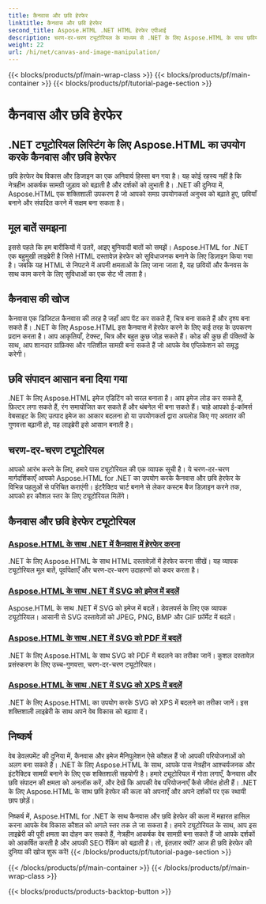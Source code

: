 ```yaml
---
title: कैनवास और छवि हेरफेर
linktitle: कैनवास और छवि हेरफेर
second_title: Aspose.HTML .NET HTML हेरफेर एपीआई
description: चरण-दर-चरण ट्यूटोरियल के माध्यम से .NET के लिए Aspose.HTML के साथ छवियों में हेरफेर करना सीखें। कैनवास और छवि संपादन की शक्ति की खोज करें।
weight: 22
url: /hi/net/canvas-and-image-manipulation/
---
```


{{< blocks/products/pf/main-wrap-class >}}
{{< blocks/products/pf/main-container >}}
{{< blocks/products/pf/tutorial-page-section >}}

# कैनवास और छवि हेरफेर


## .NET ट्यूटोरियल लिस्टिंग के लिए Aspose.HTML का उपयोग करके कैनवास और छवि हेरफेर

छवि हेरफेर वेब विकास और डिजाइन का एक अनिवार्य हिस्सा बन गया है। यह कोई रहस्य नहीं है कि नेत्रहीन आकर्षक सामग्री जुड़ाव को बढ़ाती है और दर्शकों को लुभाती है। .NET की दुनिया में, Aspose.HTML एक शक्तिशाली उपकरण है जो आपको समग्र उपयोगकर्ता अनुभव को बढ़ाते हुए, छवियाँ बनाने और संपादित करने में सक्षम बना सकता है।

## मूल बातें समझना

इससे पहले कि हम बारीकियों में उतरें, आइए बुनियादी बातों को समझें। Aspose.HTML for .NET एक बहुमुखी लाइब्रेरी है जिसे HTML दस्तावेज़ हेरफेर को सुविधाजनक बनाने के लिए डिज़ाइन किया गया है। जबकि यह HTML से निपटने में अपनी क्षमताओं के लिए जाना जाता है, यह छवियों और कैनवस के साथ काम करने के लिए सुविधाओं का एक सेट भी लाता है।

## कैनवास की खोज

कैनवास एक डिजिटल कैनवास की तरह है जहाँ आप पेंट कर सकते हैं, चित्र बना सकते हैं और दृश्य बना सकते हैं। .NET के लिए Aspose.HTML इस कैनवास में हेरफेर करने के लिए कई तरह के उपकरण प्रदान करता है। आप आकृतियाँ, टेक्स्ट, चित्र और बहुत कुछ जोड़ सकते हैं। कोड की कुछ ही पंक्तियों के साथ, आप शानदार ग्राफ़िक्स और गतिशील सामग्री बना सकते हैं जो आपके वेब एप्लिकेशन को समृद्ध करेगी।

## छवि संपादन आसान बना दिया गया

.NET के लिए Aspose.HTML इमेज एडिटिंग को सरल बनाता है। आप इमेज लोड कर सकते हैं, फ़िल्टर लगा सकते हैं, रंग समायोजित कर सकते हैं और थंबनेल भी बना सकते हैं। चाहे आपको ई-कॉमर्स वेबसाइट के लिए उत्पाद इमेज का आकार बदलना हो या उपयोगकर्ता द्वारा अपलोड किए गए अवतार की गुणवत्ता बढ़ानी हो, यह लाइब्रेरी इसे आसान बनाती है।

## चरण-दर-चरण ट्यूटोरियल

आपको आरंभ करने के लिए, हमारे पास ट्यूटोरियल की एक व्यापक सूची है। ये चरण-दर-चरण मार्गदर्शिकाएँ आपको Aspose.HTML for .NET का उपयोग करके कैनवास और छवि हेरफेर के विभिन्न पहलुओं से परिचित कराएंगी। इंटरैक्टिव चार्ट बनाने से लेकर कस्टम बैज डिज़ाइन करने तक, आपको हर कौशल स्तर के लिए ट्यूटोरियल मिलेंगे।

## कैनवास और छवि हेरफेर ट्यूटोरियल
### [Aspose.HTML के साथ .NET में कैनवास में हेरफेर करना](./manipulating-canvas/)
.NET के लिए Aspose.HTML के साथ HTML दस्तावेज़ों में हेरफेर करना सीखें। यह व्यापक ट्यूटोरियल मूल बातें, पूर्वापेक्षाएँ और चरण-दर-चरण उदाहरणों को कवर करता है।
### [Aspose.HTML के साथ .NET में SVG को इमेज में बदलें](./convert-svg-to-image/)
Aspose.HTML के साथ .NET में SVG को इमेज में बदलें। डेवलपर्स के लिए एक व्यापक ट्यूटोरियल। आसानी से SVG दस्तावेज़ों को JPEG, PNG, BMP और GIF फ़ॉर्मेट में बदलें।
### [Aspose.HTML के साथ .NET में SVG को PDF में बदलें](./convert-svg-to-pdf/)
.NET के लिए Aspose.HTML के साथ SVG को PDF में बदलने का तरीका जानें। कुशल दस्तावेज़ प्रसंस्करण के लिए उच्च-गुणवत्ता, चरण-दर-चरण ट्यूटोरियल।
### [Aspose.HTML के साथ .NET में SVG को XPS में बदलें](./convert-svg-to-xps/)
.NET के लिए Aspose.HTML का उपयोग करके SVG को XPS में बदलने का तरीका जानें। इस शक्तिशाली लाइब्रेरी के साथ अपने वेब विकास को बढ़ावा दें।

## निष्कर्ष

वेब डेवलपमेंट की दुनिया में, कैनवास और इमेज मैनिपुलेशन ऐसे कौशल हैं जो आपकी परियोजनाओं को अलग बना सकते हैं। .NET के लिए Aspose.HTML के साथ, आपके पास नेत्रहीन आश्चर्यजनक और इंटरैक्टिव सामग्री बनाने के लिए एक शक्तिशाली सहयोगी है। हमारे ट्यूटोरियल में गोता लगाएँ, कैनवास और छवि संपादन की क्षमता को अनलॉक करें, और देखें कि आपकी वेब परियोजनाएँ कैसे जीवंत होती हैं। .NET के लिए Aspose.HTML के साथ छवि हेरफेर की कला को अपनाएँ और अपने दर्शकों पर एक स्थायी छाप छोड़ें।

निष्कर्ष में, Aspose.HTML for .NET के साथ कैनवास और छवि हेरफेर की कला में महारत हासिल करना आपके वेब विकास कौशल को अगले स्तर तक ले जा सकता है। हमारे ट्यूटोरियल के साथ, आप इस लाइब्रेरी की पूरी क्षमता का दोहन कर सकते हैं, नेत्रहीन आकर्षक वेब सामग्री बना सकते हैं जो आपके दर्शकों को आकर्षित करती है और आपकी SEO रैंकिंग को बढ़ाती है। तो, इंतज़ार क्यों? आज ही छवि हेरफेर की दुनिया की खोज शुरू करें!
{{< /blocks/products/pf/tutorial-page-section >}}

{{< /blocks/products/pf/main-container >}}
{{< /blocks/products/pf/main-wrap-class >}}

{{< blocks/products/products-backtop-button >}}
